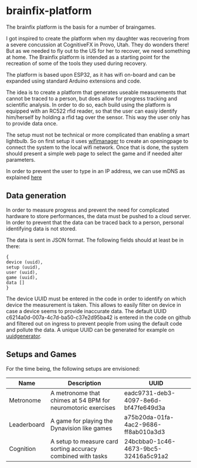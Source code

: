 # brainfix-platform
The brainfix platform is the basis for a number of braingames.

I got inspired to create the platform when my daughter was recovering from a severe concussion at CognitiveFX in Provo, Utah. They do wonders there! But as we needed to fly out to the US for her to recover, we need something at home. The Brainfix platform is intended as a starting point for the recreation of some of the tools they used during recovery.

The platform is based upon ESP32, as it has wifi on-board and can be expanded using standard Arduino extensions and code.

The idea is to create a platform that generates useable measurements that cannot be traced to a person, but does allow for progress tracking and scientific analysis. In order to do so, each build using the platform is equipped with an RC522 rfid reader, so that the user can easiy identify him/herself by holding a rfid tag over the sensor. This way the user only has to provide data once.

The setup must not be technical or more complicated than enabling a smart lightbulb. So on first setup it uses [wifimanager](https://github.com/tzapu/WiFiManager) to create an openingpage to connect the system to the local wifi network. Once that is done, the system should present a simple web page to select the game and if needed alter parameters.

In order to prevent the user to type in an IP address, we can use mDNS as explained [here](https://techtutorialsx.com/2020/04/17/esp32-mdns-address-resolution/)

## Data generation
In order to measure progress and prevent the need for complicated hardware to store performances, the data must be pushed to a cloud server. In order to prevent that the data can be traced back to a person, personal identifying data is not stored. 

The data is sent in JSON format. The following fields should at least be in there:
```
{
device (uuid),
setup (uuid),
user (uuid),
game (uuid),
data []  
}
```
The device UUID must be entered in the code in order to identify on which device the measurement is taken. This allows to easily filter on device in case a device seems to provide inaccurate data. The default UUID c6214a0d-007a-4c7d-ba50-c37e2d95ba42 is entered in the code on github and filtered out on ingress to prevent people from using the default code and pollute the data. A unique UUID can be generated for example on [uuidgenerator](https://www.uuidgenerator.net/).

## Setups and Games
For the time being, the following setups are envisioned:

| Name             | Description                                                  | UUID                                 |
|------------------|--------------------------------------------------------------|--------------------------------------|
| Metronome        | A metronome that chimes at 54 BPM for neuromotoric exercises | eadc9731-deb3-4097-8e6d-bf47fe649d3a |
| Leaderboard      | A game for playing the Dynavision like games                 | a75b20da-01fa-4ac2-9686-ff8ab010a3d3 |
| Cognition        | A setup to measure card sorting accuracy combined with tasks | 24bcbba0-1c46-4673-9bc5-32416a5c91a2 |
